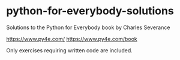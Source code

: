 # python-for-everybody-solutions
Solutions to the Python for Everybody book by Charles Severance

https://www.py4e.com/
https://www.py4e.com/book

Only exercises requiring written code are included.
